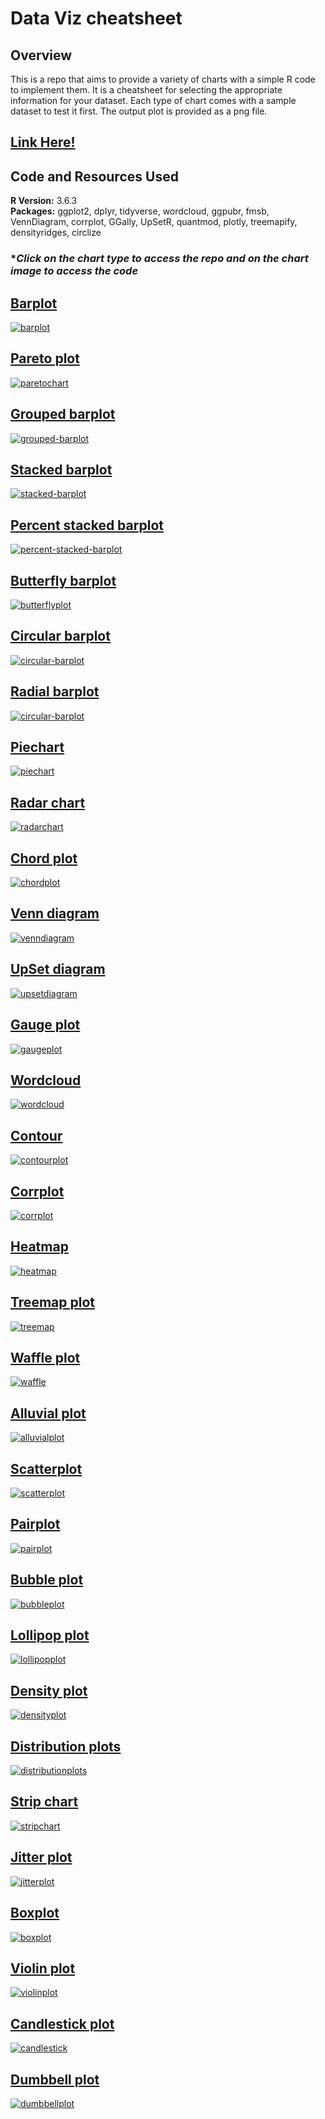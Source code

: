 # Data Viz cheatsheet  

## Overview  

This is a repo that aims to provide a variety of charts with a simple R code to implement them. It is a cheatsheet for selecting the appropriate information for your dataset. Each type of chart comes with a sample dataset to test it first. The output plot is provided as a png file.  

## [Link Here!](https://melisadigiacomo.github.io/Rdatavizcheatsheet/)

## Code and Resources Used

**R Version:** 3.6.3  
**Packages:** ggplot2, dplyr, tidyverse, wordcloud, ggpubr, fmsb, VennDiagram, corrplot, GGally, UpSetR, quantmod, plotly, treemapify, densityridges, circlize
    
### **Click on the chart type to access the repo and on the chart image to access the code*

## [Barplot](https://github.com/melisadigiacomo/dataviz-cheatsheet/tree/master/barplot)

[![barplot](./barplot/barplot.png)](https://github.com/melisadigiacomo/dataviz-cheatsheet/blob/master/barplot/barplot.R)  

## [Pareto plot](https://github.com/melisadigiacomo/dataviz-cheatsheet/tree/master/paretochart)

[![paretochart](./paretochart/paretochart.png)](https://github.com/melisadigiacomo/dataviz-cheatsheet/blob/master/paretochart/paretochart.R) 

## [Grouped barplot](https://github.com/melisadigiacomo/dataviz-cheatsheet/tree/master/groupedbarplot)

[![grouped-barplot](./groupedbarplot/groupedbarplot.png)](https://github.com/melisadigiacomo/dataviz-cheatsheet/blob/master/groupedbarplotbarplot/groupedbarplot.R)
## [Stacked barplot](https://github.com/melisadigiacomo/dataviz-cheatsheet/tree/master/stacked-barplot)

[![stacked-barplot](./stacked-barplot/stackedbarplot.png)](https://github.com/melisadigiacomo/dataviz-cheatsheet/blob/master/stacked-barplot/stackedbarplot.R)  

## [Percent stacked barplot](https://github.com/melisadigiacomo/dataviz-cheatsheet/tree/master/percent-stacked-barplot)

[![percent-stacked-barplot](./percent-stacked-barplot/percentstackedbarplot.png)](https://github.com/melisadigiacomo/dataviz-cheatsheet/blob/master/percent-stacked-barplot/percentstackedbarplot.R) 

## [Butterfly barplot](https://github.com/melisadigiacomo/dataviz-cheatsheet/tree/master/butterflyplot)

[![butterflyplot](./butterflyplot/butterflyplot.png)](https://github.com/melisadigiacomo/dataviz-cheatsheet/blob/master/butterflyplot/butterflyplot.R) 

## [Circular barplot](https://github.com/melisadigiacomo/dataviz-cheatsheet/tree/master/circular-barplot)

[![circular-barplot](./circular-barplot/circularbarplot.png)](https://github.com/melisadigiacomo/dataviz-cheatsheet/blob/master/circular-barplot/circularbarplot.R)

## [Radial barplot](https://github.com/melisadigiacomo/dataviz-cheatsheet/tree/master/radial-barplot)

[![circular-barplot](./radial-barplot/radialbarplot.png)](https://github.com/melisadigiacomo/dataviz-cheatsheet/blob/master/radial-barplot/radialbarplot.R)

## [Piechart](https://github.com/melisadigiacomo/dataviz-cheatsheet/tree/master/piechart)

[![piechart](./piechart/piechart.png)](https://github.com/melisadigiacomo/dataviz-cheatsheet/blob/master/piechart/piechart.R)

## [Radar chart](https://github.com/melisadigiacomo/dataviz-cheatsheet/tree/master/radarchart)

[![radarchart](./radarchart/radarchart.png)](https://github.com/melisadigiacomo/dataviz-cheatsheet/blob/master/chordplot/chordplot.R)

## [Chord plot](https://github.com/melisadigiacomo/dataviz-cheatsheet/tree/master/chordplot)

[![chordplot](./chordplot/chordplot.png)](https://github.com/melisadigiacomo/dataviz-cheatsheet/blob/master/chordplot/chordplot.R)

## [Venn diagram](https://github.com/melisadigiacomo/dataviz-cheatsheet/tree/master/venndiagram)

[![venndiagram](./venndiagram/venndiagram.png)](https://github.com/melisadigiacomo/dataviz-cheatsheet/blob/master/venndiagram/Venn_Diagrams.R)

## [UpSet diagram](https://github.com/melisadigiacomo/dataviz-cheatsheet/tree/master/upsetdiagram)

[![upsetdiagram](./upsetdiagram/upsetdiagram.png)](https://github.com/melisadigiacomo/dataviz-cheatsheet/blob/master/upsetdiagram/upsetdiagram.R)

## [Gauge plot](https://github.com/melisadigiacomo/dataviz-cheatsheet/tree/master/gaugeplot)

[![gaugeplot](./gaugeplot/gaugeplot.png)](https://github.com/melisadigiacomo/dataviz-cheatsheet/blob/master/gaugeplot/gaugeplot.R)

## [Wordcloud](https://github.com/melisadigiacomo/dataviz-cheatsheet/tree/master/wordcloud)

[![wordcloud](./wordcloud/wordcloud.png)](https://github.com/melisadigiacomo/dataviz-cheatsheet/blob/master/wordcloud/wordcloud.R)

## [Contour](https://github.com/melisadigiacomo/dataviz-cheatsheet/tree/master/contourplot)

[![contourplot](./contourplot/contourplot.png)](https://github.com/melisadigiacomo/dataviz-cheatsheet/blob/master/contourplot/contourplot.R)

## [Corrplot](https://github.com/melisadigiacomo/dataviz-cheatsheet/tree/master/corrplot)

[![corrplot](./corrplot/corrplot.png)](https://github.com/melisadigiacomo/dataviz-cheatsheet/blob/master/corrplot/corrplot.R)

## [Heatmap](https://github.com/melisadigiacomo/dataviz-cheatsheet/tree/master/heatmap)

[![heatmap](./heatmap/heatmap.png)](https://github.com/melisadigiacomo/dataviz-cheatsheet/blob/master/heatmap/heatmap.R)

## [Treemap plot](https://github.com/melisadigiacomo/dataviz-cheatsheet/tree/master/treemap)

[![treemap](./treemap/treemap.png)](https://github.com/melisadigiacomo/dataviz-cheatsheet/blob/master/treemap/treemap.R)

## [Waffle plot](https://github.com/melisadigiacomo/dataviz-cheatsheet/tree/master/waffle)

[![waffle](./waffle/waffle.png)](https://github.com/melisadigiacomo/dataviz-cheatsheet/blob/master/waffle/waffle.R)

## [Alluvial plot](https://github.com/melisadigiacomo/dataviz-cheatsheet/tree/master/alluvialplot)

[![alluvialplot](./alluvialplot/alluvialplot.png)](https://github.com/melisadigiacomo/dataviz-cheatsheet/blob/master/alluvialplot/alluvialplot.R)

## [Scatterplot](https://github.com/melisadigiacomo/dataviz-cheatsheet/tree/master/scatterplot)

[![scatterplot](./scatterplot/scatterplot.png)](https://github.com/melisadigiacomo/dataviz-cheatsheet/blob/master/scatterplot/scatterplot.R)

## [Pairplot](https://github.com/melisadigiacomo/dataviz-cheatsheet/tree/master/pairplot)

[![pairplot](./pairplot/pairplot.png)](https://github.com/melisadigiacomo/dataviz-cheatsheet/blob/master/pairplot/pairplot.R)

## [Bubble plot](https://github.com/melisadigiacomo/dataviz-cheatsheet/tree/master/bubbleplot)

[![bubbleplot](./bubbleplot/bubbleplot.png)](https://github.com/melisadigiacomo/dataviz-cheatsheet/blob/master/bubbleplot/bubbleplot.R)

## [Lollipop plot](https://github.com/melisadigiacomo/dataviz-cheatsheet/tree/master/lollipop)

[![lollipopplot](./lollipop/lollipop.png)](https://github.com/melisadigiacomo/dataviz-cheatsheet/blob/master/lollipop/lollipop.R)

## [Density plot](https://github.com/melisadigiacomo/dataviz-cheatsheet/tree/master/densityplot)

[![densityplot](./densityplot/densityplot.png)](https://github.com/melisadigiacomo/dataviz-cheatsheet/blob/master/densityplot/desnityplot.R)

## [Distribution plots](https://github.com/melisadigiacomo/dataviz-cheatsheet/tree/master/distributionplots)

[![distributionplots](./distributionplots/distributionplots.png)](https://github.com/melisadigiacomo/dataviz-cheatsheet/blob/master/distributionplots/distributionplots.R)

## [Strip chart](https://github.com/melisadigiacomo/dataviz-cheatsheet/tree/master/stripchart)

[![stripchart](./stripchart/stripchart.png)](https://github.com/melisadigiacomo/dataviz-cheatsheet/blob/master/stripchart/stripchart.R)

## [Jitter plot](https://github.com/melisadigiacomo/dataviz-cheatsheet/tree/master/jitterplot)

[![jitterplot](./jitterplot/jitterplot.png)](https://github.com/melisadigiacomo/dataviz-cheatsheet/blob/master/jitterplot/jitterplot.R)

## [Boxplot](https://github.com/melisadigiacomo/dataviz-cheatsheet/tree/master/boxplot)

[![boxplot](./boxplot/boxplot.png)](https://github.com/melisadigiacomo/dataviz-cheatsheet/blob/master/boxplot/boxplot.R)

## [Violin plot](https://github.com/melisadigiacomo/dataviz-cheatsheet/tree/master/violinplot)

[![violinplot](./violinplot/violinplot.png)](https://github.com/melisadigiacomo/dataviz-cheatsheet/blob/master/violinplot/violinplot.R)

## [Candlestick plot](https://github.com/melisadigiacomo/dataviz-cheatsheet/tree/master/candlestick)

[![candlestick](./candlestick/candlestick.png)](https://github.com/melisadigiacomo/dataviz-cheatsheet/blob/master/candlestick/candlestick.R)

## [Dumbbell plot](https://github.com/melisadigiacomo/dataviz-cheatsheet/tree/master/dumbbellplot)

[![dumbbellplot](./dumbbellplot/dumbbellplot.png)](https://github.com/melisadigiacomo/dataviz-cheatsheet/blob/master/dumbbellplot/dumbbellplot.R)
